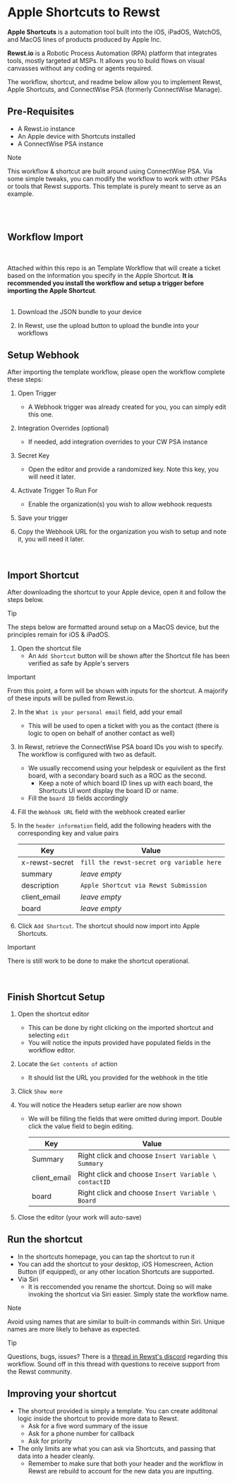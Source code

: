 # Apple Shortcuts to Rewst

**Apple Shortcuts** is a automation tool built into the iOS, iPadOS, WatchOS, and MacOS lines of products produced by Apple Inc. 

**Rewst.io** is a Robotic Process Automation (RPA) platform that integrates tools, mostly targeted at MSPs. It allows you to build flows on visual canvasses without any coding or agents required.


The workflow, shortcut, and readme below allow you to implement Rewst, Apple Shortcuts, and ConnectWise PSA (formerly ConnectWise Manage). 

## Pre-Requisites

* A Rewst.io instance
* An Apple device with Shortcuts installed
* A ConnectWise PSA instance


> [!NOTE]  
> This workflow & shortcut are built around using ConnectWise PSA. Via some simple tweaks, you can modify the workflow to work with other PSAs or tools that Rewst supports. This template is purely meant to serve as an example.


<br>
<br>

## Workflow Import
<br>

Attached within this repo is an Template Workflow that will create a ticket based on the information you specify in the Apple Shortcut. **It is recommended you install the workflow and setup a trigger before importing the Apple Shortcut**. 
<br>
<br>

1. Download the JSON bundle to your device

2. In Rewst, use the upload button to upload the bundle into your workflows
   

## Setup Webhook

After importing the template workflow, please open the workflow complete these steps:

1. Open Trigger
   * A Webhook trigger was already created for you, you can simply edit this one.

2. Integration Overrides (optional)
   * If needed, add integration overrides to your CW PSA instance
  
3. Secret Key
   * Open the editor and provide a randomized key. Note this key, you will need it later.

3. Activate Trigger To Run For
   * Enable the organization(s) you wish to allow webhook requests

4. Save your trigger

5. Copy the Webhook URL for the organization you wish to setup and note it, you will need it later.

<br>

## Import Shortcut

After downloading the shortcut to your Apple device, open it and follow the steps below.

> [!TIP] 
> The steps below are formatted around setup on a MacOS device, but the principles remain for iOS & iPadOS. 

1. Open the shortcut file
   * An ```Add Shortcut``` button will be shown after the Shortcut file has been verified as safe by Apple's servers

> [!IMPORTANT]  
> From this point, a form will be shown with inputs for the shortcut. A majorify of these inputs will be pulled from Rewst.io. 

2. In the ```What is your personal email``` field, add your email
   * This will be used to open a ticket with you as the contact (there is logic to open on behalf of another contact as well)

3. In Rewst, retrieve the ConnectWise PSA board IDs you wish to specify. The workflow is configured with two as default.
   * We usually reccomend using your helpdesk or equivilent as the first board, with a secondary board such as a ROC as the second.
      * Keep a note of which board ID lines up with each board, the Shortcuts UI wont display the board ID or name.
    * Fill the ```board ID``` fields accordingly

4. Fill the ```Webhook URL``` field with the webhook created earlier

5. In the ```header information``` field, add the following headers with the corresponding key and value pairs

    | Key  | Value |
    | ------------- | ------------- |
    | x-rewst-secret  | ```fill the rewst-secret org variable here``` |
    | summary  | *leave empty* |
    | description  | ```Apple Shortcut via Rewst Submission```|
    | client_email  | *leave empty* |
    | board  | *leave empty* |

6. Click ```Add Shortcut```. The shortcut should now import into Apple Shortcuts. 

> [!IMPORTANT]  
> There is still work to be done to make the shortcut operational.
<br>

## Finish Shortcut Setup

1. Open the shortcut editor
   * This can be done by right clicking on the imported shortcut and selecting ```edit```
   * You will notice the inputs provided have populated fields in the workflow editor.

2. Locate the ```Get contents of``` action
   * It should list the URL you provided for the webhook in the title

3. Click ```Show more```

4. You will notice the Headers setup earlier are now shown
    * We will be filling the fields that were omitted during import. Double click the value field to begin editing.

        | Key  | Value |
        | ------------- | ------------- |
        | Summary  | Right click and choose ```Insert Variable \ Summary``` |
        | client_email  | Right click and choose ```Insert Variable \ contactID``` |
        | board  | Right click and choose ```Insert Variable \ Board``` |

6. Close the editor (your work will auto-save)


## Run the shortcut

* In the shortcuts homepage, you can tap the shortcut to run it
* You can add the shortcut to your desktop, iOS Homescreen, Action Button (if equipped), or any other location Shortcuts are supported.
* Via Siri
    * It is reccomended you rename the shortcut. Doing so will make invoking the shortcut via Siri easier. Simply state the workflow name.
> [!NOTE]  
> Avoid using names that are similar to built-in commands within Siri. Unique names are more likely to behave as expected.

> [!TIP] 
> Questions, bugs, issues? There is a [thread in Rewst's discord](https://discord.com/channels/936789089703845988/1228435591549685862) regarding this workflow. Sound off in this thread with questions to receive support from the Rewst community. 

## Improving your shortcut

* The shortcut provided is simply a template. You can create additonal logic inside the shortcut to provide more data to Rewst.
    * Ask for a five word summary of the issue
    * Ask for a phone number for callback
    * Ask for priority
* The only limits are what you can ask via Shortcuts, and passing that data into a header cleanly.
   * Remember to make sure that both your header and the workflow in Rewst are rebuild to account for the new data you are inputting.
